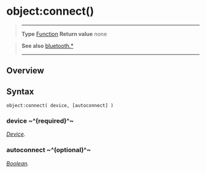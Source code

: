 # object:connect()

> --------------------- ------------------------------------------------------------------------------------------
> __Type__              [Function](https://docs.coronalabs.com/api/type/Function.html)
> __Return value__      none


> __See also__          [bluetooth.*](/plugin/bluetooth.md)
> --------------------- ------------------------------------------------------------------------------------------

## Overview

## Syntax

	object:connect( device, [autoconnect] )

### device ~^(required)^~
_[Device](/plugin/bluetooth/type/Device/index.md)._

### autoconnect ~^(optional)^~
_[Boolean](https://docs.coronalabs.com/api/type/Boolean.html)._